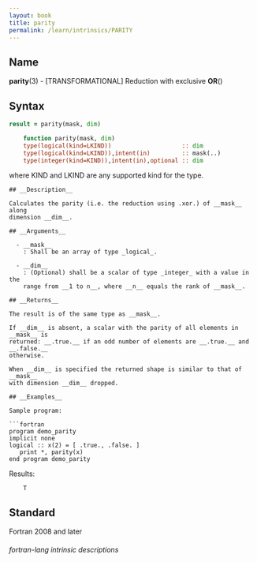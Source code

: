 ```yaml
---
layout: book
title: parity
permalink: /learn/intrinsics/PARITY
---
```

## __Name__

__parity__(3) - \[TRANSFORMATIONAL\] Reduction with exclusive __OR__()


## __Syntax__
```fortran
result = parity(mask, dim)

    function parity(mask, dim)
    type(logical(kind=LKIND))                    :: dim
    type(logical(kind=LKIND)),intent(in)         :: mask(..)
    type(integer(kind=KIND)),intent(in),optional :: dim
```
where KIND and LKIND are any supported kind for the type.
```
## __Description__

Calculates the parity (i.e. the reduction using .xor.) of __mask__ along
dimension __dim__.

## __Arguments__

  - __mask__
    : Shall be an array of type _logical_.

  - __dim__
    : (Optional) shall be a scalar of type _integer_ with a value in the
    range from __1 to n__, where __n__ equals the rank of __mask__.

## __Returns__

The result is of the same type as __mask__.

If __dim__ is absent, a scalar with the parity of all elements in __mask__ is
returned: __.true.__ if an odd number of elements are __.true.__ and __.false.__
otherwise.

When __dim__ is specified the returned shape is similar to that of __mask__
with dimension __dim__ dropped.

## __Examples__

Sample program:

```fortran
program demo_parity
implicit none
logical :: x(2) = [ .true., .false. ]
   print *, parity(x) 
end program demo_parity
```
  Results:
```text
    T
```
## __Standard__

Fortran 2008 and later

###### fortran-lang intrinsic descriptions
